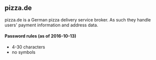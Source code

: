 ## pizza.de

pizza.de is a German pizza delivery service broker. As such they handle users' payment information and address data.

#### Password rules (as of 2016-10-13)
* 4-30 characters
* no symbols
